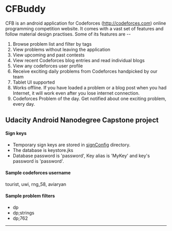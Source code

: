# CFBuddy

CFB is an android application for Codeforces (http://codeforces.com) online programming competition website.
It comes with a vast set of features and follow material design practises. Some of its features are --

1. Browse problem list and filter by tags
2. View problems without leaving the application
3. View upcoming and past contests
4. View recent Codeforces blog entries and read individual blogs
5. View any codeforces user profile
6. Receive exciting daily problems from Codeforces handpicked by our team
7. Tablet UI supported
8. Works offline. If you have loaded a problem or a blog post when you had Internet, it will
work even after you lose internet connection.
9. Codeforces Problem of the day. Get notified about one exciting problem, every day.


## Udacity Android Nanodegree Capstone project

#### Sign keys

* Temporary sign keys are stored in [signConfig](signConfig) directory.
* The database is keystore.jks
* Database password is 'password', Key alias is 'MyKey' and key's password is 'password'.


#### Sample codeforces username

tourist, uwi, rng_58, aviaryan


#### Sample problem filters

* dp
* dp;strings
* dp;762

-----

